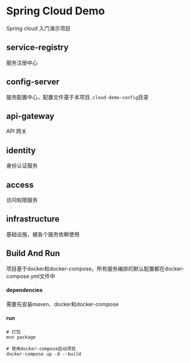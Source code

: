 # Spring Cloud Demo

Spring cloud 入门演示项目

## service-registry

服务注册中心

## config-server

服务配置中心，配置文件基于本项目`.cloud-demo-config`目录

## api-gateway

API 网关

## identity

身份认证服务

## access

访问权限服务

## infrastructure

基础设施，被各个服务依赖使用

## Build And Run

项目基于docker和docker-compose，所有服务编排的默认配置都在docker-compose.yml文件中

#### dependencies

需要先安装maven、docker和docker-compose

#### run
```shell script
# 打包
mvn package

# 使用docker-compose启动项目
docker-compose up -d --build
```